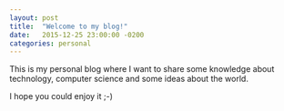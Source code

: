 ```yaml
---
layout: post
title:  "Welcome to my blog!"
date:   2015-12-25 23:00:00 -0200
categories: personal
---
```

This is my personal blog where I want to share some knowledge about technology, computer science and some ideas about the world.

I hope you could enjoy it ;-)

